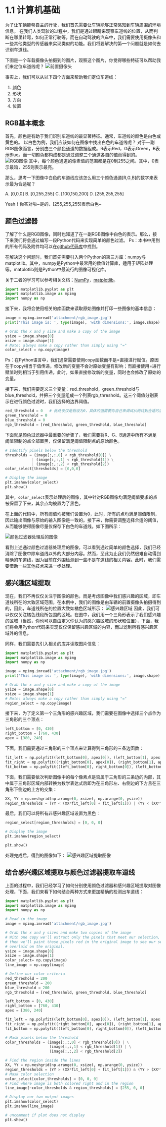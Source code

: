 # 1.1 计算机基础

为了让车辆能够自主的行驶，我们首先需要让车辆能够正常感知到车辆周围的环境信息。
在我们人类驾驶的过程中，我们是通过眼睛来观察车道线的位置，从而判断在哪里转弯，如何正常行驶等。而在自动驾驶的汽车中，我们需要使用摄像头和一些其他类型的传感器来实现类似的功能。我们将要解决的第一个问题就是如何去识别车道线。


下图是一个车载摄像头拍摄到的图片，观察这个图片，你觉得哪些特征可以帮助我们来定位车道线呢？
![前置摄像头](/assets/2.jpg)

事实上，我们可以从以下四个方面来帮助我们定位车道线：

1. 颜色
2. 形状
3. 方向
4. 位置


## RGB基本概念
首先，颜色是有助于我们识别车道线的最显著特征。通常，车道线的颜色是白色或黄色的。
以白色为例，我们应该如何在图像中找出白色的车道线呢？
对于一副RGB图像而言，分别由三个颜色通道的数据组成。R表示Red，G表示Green，B表示Blue。而一切颜色都构成都是通过调整三个通道各自的值而得到的。
![RGB图像](/assets/3.jpg)
其中，每个颜色通道的像素值的范围都是在0到255之间。其中，0表示最暗，255则表示最亮。

那么，思考一下图像中白色的车道线应该怎么用三个颜色通道[R,G,B]的数字来表示最为合适呢？

A. [0,0,0]
B. [0,255,255]
C. [100,150,200]
D. [255,255,255]

Yeah！你答对啦~是的，[255,255,255]表示白色~

## 颜色过滤器
了解了什么是RGB图像，同时也知道了在一副RGB图像中白色的表示。那么，接下来我们将会通过编写一段Python代码来实现简单的颜色过滤。
Ps：本书中用到的所有代码及附件均可以在[github代码库](https://github.com/wangzhe0912/self-driving-engineer-book)中找到。

在解决这个问题时，我们首先需要引入两个Python的第三方库：numpy与matplotlib。其中，numpy是Python中最常用的数值计算库，适用于矩阵处理等。matplotlib则是Python中最流行的图像可视化库。

关于二者的学习可以参考相关文档：[NumPy](http://www.numpy.org/)，[matplotlib](https://matplotlib.org/)。

```python
import matplotlib.pyplot as plt
import matplotlib.image as mpimg
import numpy as np
```

接下来，我将会使用相关的库函数来读取原始图像并打印一些图像的基本信息：

```python
image = mpimg.imread('attachment/rgb_image.jpg')
print('This image is: ', type(image), 'with dimensions:', image.shape)

# Grab the x and y size and make a copy of the image
ysize = image.shape[0]
xsize = image.shape[1]
# Note: always make a copy rather than simply using "="
color_select = np.copy(image)
```

Ps：在Python语言中，我们通常需要使用copy函数而不是=直接进行赋值。原因在于copy相当于值传递，修改新的变量不会对原始变量有影响；而直接使用=进行赋值时则相当于引用传递，此时，如果直接修改新的变量，同时也会修改了原始的变量。

接下来，我们需要定义三个变量：red_threshold，green_threshold与blue_threshold，并把三个变量组成一个列表rgb_threshold。这三个阈值分别表示在进行颜色过滤时，我们选择的边界阈值。

```python
red_threshold = 0   # 此处仅仅是假设为0，具体的值需要你自己来调试从而找到合适的选择
green_threshold = 0
blue_threshold = 0
rgb_threshold = [red_threshold, green_threshold, blue_threshold]
```

下面就是颜色过滤器中最重要的步骤了，我们需要将R、G、B通道中所有不满足阈值限制的点全部置黑，仅保留满足阈值限制点的原始颜色。

```python
# Identify pixels below the threshold
thresholds = (image[:,:,0] < rgb_threshold[0]) \
            | (image[:,:,1] < rgb_threshold[1]) \
            | (image[:,:,2] < rgb_threshold[2])
color_select[thresholds] = [0,0,0]

# Display the image                 
plt.imshow(color_select)
plt.show()
```
其中，`color_select`表示处理后的图像，其中针对RGB图像均满足阈值要求的点被保留了下来，其余点均被置为了黑色。

在上面的代码中，所有阈值均被我们设置为0，此时，所有的点均满足阈值限制，因此输出图像与原始的输入图像是一致的。接下来，你需要调整选择合适的阈值，从而能够使得图像尽量仅保存下白色的车道线。如下图所示：

![颜色过滤器处理后的图像](/assets/5.jpg)

看到上述通过颜色过滤器处理后的图像，可以看到通过简单的颜色选择，我们已经消除了图像中除车道线以外的大部分内容。然而，至此为止我们仍然很难自动得到精确的车道线，因为目前在外围检测到一些不是车道线的相关内容。此时，我们需要借助一些其他技术来进一步处理。

## 感兴趣区域提取

现在，我们不再仅仅关注于图像的颜色，而是考虑图像中我们感兴趣的区域，即车道线所在的大致区域范围。在本例中，我们的图像是由车辆的前置摄像头拍摄得到的，因此，车道线所在的位置大致如橘色区域所示：
![感兴趣区域](/assets/6.jpg)
因此，我们可以仅仅关注橘色线段所包围的区域。在图中，我们用一个三角形表示了我们感兴趣的区域（当然，你也可以自由定义你认为的感兴趣区域的形状和位置），下面，我们将会用Python代码来实现仅仅保留感兴趣区域的内容，而过滤到所有感兴趣区域外的信息。

同样，我们需要先引入相关的库并读取图片信息：
```python
import matplotlib.pyplot as plt
import matplotlib.image as mpimg
import numpy as np

image = mpimg.imread('attachment/rgb_image.jpg')
print('This image is: ', type(image), 'with dimensions:', image.shape)

# Grab the x and y size and make a copy of the image
ysize = image.shape[0]
xsize = image.shape[1]
# Note: always make a copy rather than simply using "="
region_select = np.copy(image)
```

接下来，为了定义第一个三角形的感兴趣区域，我们需要在图像中选择三个点作为三角形的三个顶点：
```python
left_bottom = [0, 430]
right_bottom = [760, 430]
apex = [380, 240]
```

下面，我们需要通过三角形的三个顶点来计算得到三角形的三条边函数：
```python
fit_left = np.polyfit((left_bottom[0], apex[0]), (left_bottom[1], apex[1]), 1)
fit_right = np.polyfit((right_bottom[0], apex[0]), (right_bottom[1], apex[1]), 1)
fit_bottom = np.polyfit((left_bottom[0], right_bottom[0]), (left_bottom[1], right_bottom[1]), 1)
```

下面，我们需要依次判断图像中的每个像素点是否属于三角形的三条边的内部，其中属于三角形区域内部转换为数学表达式后即为在三角形左、右侧边的下方且在三角形下侧边的上方的交集：
```python
XX, YY = np.meshgrid(np.arange(0, xsize), np.arange(0, ysize))
region_thresholds = (YY < (XX*fit_left[0] + fit_left[1])) | (YY < (XX*fit_right[0] + fit_right[1])) | (YY > (XX*fit_bottom[0] + fit_bottom[1]))
```

最后，我们可以将所有非感兴趣区域设置为黑色：
```python
region_select[region_thresholds] = [0, 0, 0]

# Display the image
plt.imshow(region_select)

plt.show()
```
处理完成后，得到的图像如下：
![感兴趣区域提取图像](/assets/7.jpeg)


## 结合感兴趣区域提取与颜色过滤器提取车道线
上面的过程中，我们已经学习了如何分别使用颜色过滤器和感兴趣区域提取对图像处理，下面，我们来看下如何结合两种方式来更加精确的检测出车道线：
```python
import matplotlib.pyplot as plt
import matplotlib.image as mpimg
import numpy as np

# Read in the image
image = mpimg.imread('attachment/rgb_image.jpg')

# Grab the x and y sizes and make two copies of the image
# With one copy we'll extract only the pixels that meet our selection,
# then we'll paint those pixels red in the original image to see our selection
# overlaid on the original.
ysize = image.shape[0]
xsize = image.shape[1]
color_select= np.copy(image)
line_image = np.copy(image)

# Define our color criteria
red_threshold = 200
green_threshold = 200
blue_threshold = 200
rgb_threshold = [red_threshold, green_threshold, blue_threshold]

left_bottom = [0, 430]
right_bottom = [760, 430]
apex = [380, 240]

fit_left = np.polyfit((left_bottom[0], apex[0]), (left_bottom[1], apex[1]), 1)
fit_right = np.polyfit((right_bottom[0], apex[0]), (right_bottom[1], apex[1]), 1)
fit_bottom = np.polyfit((left_bottom[0], right_bottom[0]), (left_bottom[1], right_bottom[1]), 1)

# Mask pixels below the threshold
color_thresholds = (image[:,:,0] < rgb_threshold[0]) | \
                    (image[:,:,1] < rgb_threshold[1]) | \
                    (image[:,:,2] < rgb_threshold[2])

# Find the region inside the lines
XX, YY = np.meshgrid(np.arange(0, xsize), np.arange(0, ysize))
region_thresholds = (YY > (XX*fit_left[0] + fit_left[1])) & (YY > (XX*fit_right[0] + fit_right[1])) & (YY < (XX*fit_bottom[0] + fit_bottom[1]))
# Mask color selection
color_select[color_thresholds] = [0, 0, 0]
# Find where image is both colored right and in the region
line_image[~color_thresholds & region_thresholds] = [255, 0, 0]

# Display our two output images
plt.imshow(color_select)
plt.imshow(line_image)

# uncomment if plot does not display
plt.show()

```



























